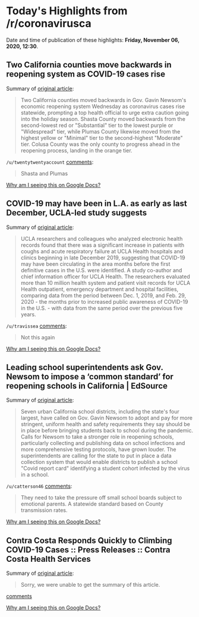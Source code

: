 # Today's Highlights from /r/coronavirusca

Date and time of publication of these highlights: **Friday, November 06, 2020, 12:30**.

## Two California counties move backwards in reopening system as COVID-19 cases rise

Summary of [original article](https://www.mercurynews.com/two-california-counties-move-backwards-in-reopening-system-as-covid-19-cases-rise):

> Two California counties moved backwards in Gov. Gavin Newsom's economic reopening system Wednesday as coronavirus cases rise statewide, prompting a top health official to urge extra caution going into the holiday season. Shasta County moved backwards from the second-lowest red or "Substantial" tier to the lowest purple or "Widespread" tier, while Plumas County likewise moved from the highest yellow or "Minimal" tier to the second-highest "Moderate" tier. Colusa County was the only county to progress ahead in the reopening process, landing in the orange tier.

`/u/twentytwentyaccount` [comments](https://www.reddit.com/r/CoronavirusCA/comments/joo40w/two_california_counties_move_backwards_in/):

> Shasta and Plumas

[Why am I seeing this on Google Docs?](https://docs.google.com/document/d/1Dc6We63vOXIZsc0op-Bt4abqkYjXzOigalQqFxmvvbM/edit?usp=sharing)

## COVID-19 may have been in L.A. as early as last December, UCLA-led study suggests

Summary of [original article](https://newsroom.ucla.edu/releases/covid-may-have-been-in-la-as-early-as-december-2019):

> UCLA researchers and colleagues who analyzed electronic health records found that there was a significant increase in patients with coughs and acute respiratory failure at UCLA Health hospitals and clinics beginning in late December 2019, suggesting that COVID-19 may have been circulating in the area months before the first definitive cases in the U.S. were identified. A study co-author and chief information officer for UCLA Health. The researchers evaluated more than 10 million health system and patient visit records for UCLA Health outpatient, emergency department and hospital facilities, comparing data from the period between Dec. 1, 2019, and Feb. 29, 2020 - the months prior to increased public awareness of COVID-19 in the U.S. - with data from the same period over the previous five years.

`/u/travissea` [comments](https://www.reddit.com/r/CoronavirusCA/comments/jodkin/covid19_may_have_been_in_la_as_early_as_last/):

> Not this again

[Why am I seeing this on Google Docs?](https://docs.google.com/document/d/1Dc6We63vOXIZsc0op-Bt4abqkYjXzOigalQqFxmvvbM/edit?usp=sharing)

## Leading school superintendents ask Gov. Newsom to impose a ‘common standard’ for reopening schools in California | EdSource

Summary of [original article](https://edsource.org/2020/leading-school-superintendents-ask-gov-newsom-to-impose-a-common-standard-for-reopening-schools-in-california/642847/amp):

> Seven urban California school districts, including the state's four largest, have called on Gov. Gavin Newsom to adopt and pay for more stringent, uniform health and safety requirements they say should be in place before bringing students back to school during the pandemic. Calls for Newsom to take a stronger role in reopening schools, particularly collecting and publishing data on school infections and more comprehensive testing protocols, have grown louder. The superintendents are calling for the state to put in place a data collection system that would enable districts to publish a school "Covid report card" identifying a student cohort infected by the virus in a school.

`/u/catterson46` [comments](https://www.reddit.com/r/CoronavirusCA/comments/jo0jfq/leading_school_superintendents_ask_gov_newsom_to/):

> They need to take the pressure off small school boards subject to emotional parents.  A statewide standard based on County transmission rates.

[Why am I seeing this on Google Docs?](https://docs.google.com/document/d/1Dc6We63vOXIZsc0op-Bt4abqkYjXzOigalQqFxmvvbM/edit?usp=sharing)

## Contra Costa Responds Quickly to Climbing COVID-19 Cases :: Press Releases :: Contra Costa Health Services

Summary of [original article](https://cchealth.org/press-releases/2020/1104-Climbing-COVID-19-Cases.php):

> Sorry, we were unable to get the summary of this article.

[comments](https://www.reddit.com/r/CoronavirusCA/comments/jo3ei9/contra_costa_responds_quickly_to_climbing_covid19/)

[Why am I seeing this on Google Docs?](https://docs.google.com/document/d/1Dc6We63vOXIZsc0op-Bt4abqkYjXzOigalQqFxmvvbM/edit?usp=sharing)

